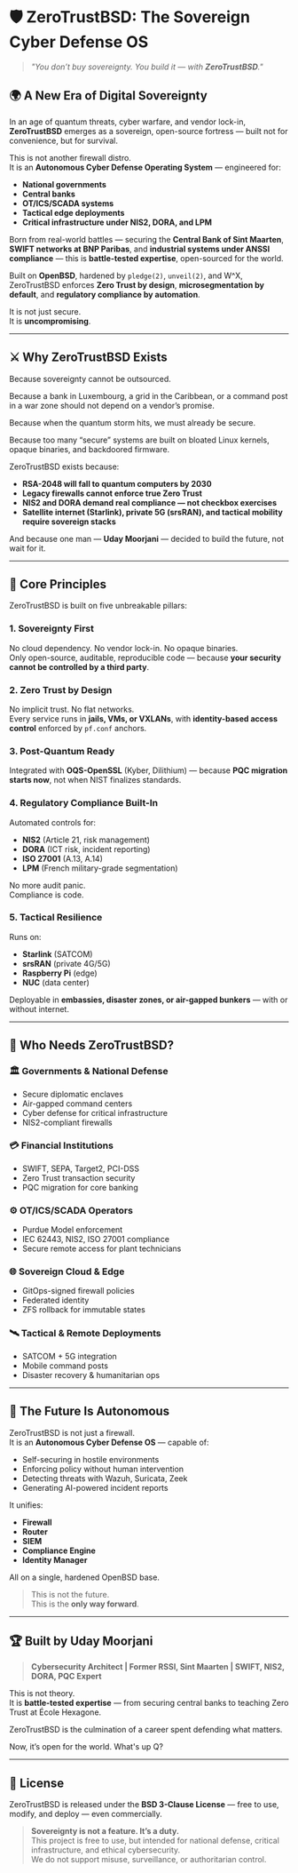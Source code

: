 # 🛡️ ZeroTrustBSD: The Sovereign Cyber Defense OS  
> _"You don’t buy sovereignty. You build it — with **ZeroTrustBSD**."_

## 🌍 A New Era of Digital Sovereignty

In an age of quantum threats, cyber warfare, and vendor lock-in, **ZeroTrustBSD** emerges as a sovereign, open-source fortress — built not for convenience, but for survival.

This is not another firewall distro.  
It is an **Autonomous Cyber Defense Operating System** — engineered for:
- **National governments**
- **Central banks**
- **OT/ICS/SCADA systems**
- **Tactical edge deployments**
- **Critical infrastructure under NIS2, DORA, and LPM**

Born from real-world battles — securing the **Central Bank of Sint Maarten**, **SWIFT networks at BNP Paribas**, and **industrial systems under ANSSI compliance** — this is **battle-tested expertise**, open-sourced for the world.

Built on **OpenBSD**, hardened by `pledge(2)`, `unveil(2)`, and W^X, ZeroTrustBSD enforces **Zero Trust by design**, **microsegmentation by default**, and **regulatory compliance by automation**.

It is not just secure.  
It is **uncompromising**.

---

## ⚔️ Why ZeroTrustBSD Exists

Because sovereignty cannot be outsourced.

Because a bank in Luxembourg, a grid in the Caribbean, or a command post in a war zone should not depend on a vendor’s promise.

Because when the quantum storm hits, we must already be secure.

Because too many “secure” systems are built on bloated Linux kernels, opaque binaries, and backdoored firmware.

ZeroTrustBSD exists because:
- **RSA-2048 will fall to quantum computers by 2030**
- **Legacy firewalls cannot enforce true Zero Trust**
- **NIS2 and DORA demand real compliance — not checkbox exercises**
- **Satellite internet (Starlink), private 5G (srsRAN), and tactical mobility require sovereign stacks**

And because one man — **Uday Moorjani** — decided to build the future, not wait for it.

---

## 🧱 Core Principles

ZeroTrustBSD is built on five unbreakable pillars:

### 1. **Sovereignty First**
No cloud dependency. No vendor lock-in. No opaque binaries.  
Only open-source, auditable, reproducible code — because **your security cannot be controlled by a third party**.

### 2. **Zero Trust by Design**
No implicit trust. No flat networks.  
Every service runs in **jails, VMs, or VXLANs**, with **identity-based access control** enforced by `pf.conf` anchors.

### 3. **Post-Quantum Ready**
Integrated with **OQS-OpenSSL** (Kyber, Dilithium) — because **PQC migration starts now**, not when NIST finalizes standards.

### 4. **Regulatory Compliance Built-In**
Automated controls for:
- **NIS2** (Article 21, risk management)
- **DORA** (ICT risk, incident reporting)
- **ISO 27001** (A.13, A.14)
- **LPM** (French military-grade segmentation)

No more audit panic.  
Compliance is code.

### 5. **Tactical Resilience**
Runs on:
- **Starlink** (SATCOM)
- **srsRAN** (private 4G/5G)
- **Raspberry Pi** (edge)
- **NUC** (data center)

Deployable in **embassies, disaster zones, or air-gapped bunkers** — with or without internet.

---

## 🚀 Who Needs ZeroTrustBSD?

### 🏛️ **Governments & National Defense**
- Secure diplomatic enclaves
- Air-gapped command centers
- Cyber defense for critical infrastructure
- NIS2-compliant firewalls

### 💳 **Financial Institutions**
- SWIFT, SEPA, Target2, PCI-DSS
- Zero Trust transaction security
- PQC migration for core banking

### ⚙️ **OT/ICS/SCADA Operators**
- Purdue Model enforcement
- IEC 62443, NIS2, ISO 27001 compliance
- Secure remote access for plant technicians

### 🌐 **Sovereign Cloud & Edge**
- GitOps-signed firewall policies
- Federated identity
- ZFS rollback for immutable states

### 🛰 **Tactical & Remote Deployments**
- SATCOM + 5G integration
- Mobile command posts
- Disaster recovery & humanitarian ops

---

## 🔮 The Future Is Autonomous

ZeroTrustBSD is not just a firewall.  
It is an **Autonomous Cyber Defense OS** — capable of:
- Self-securing in hostile environments
- Enforcing policy without human intervention
- Detecting threats with Wazuh, Suricata, Zeek
- Generating AI-powered incident reports

It unifies:
- **Firewall**
- **Router**
- **SIEM**
- **Compliance Engine**
- **Identity Manager**

All on a single, hardened OpenBSD base.

> This is not the future.  
> This is the **only way forward**.

---

## 🏆 Built by Uday Moorjani  
> **Cybersecurity Architect | Former RSSI, Sint Maarten | SWIFT, NIS2, DORA, PQC Expert**

This is not theory.  
It is **battle-tested expertise** — from securing central banks to teaching Zero Trust at École Hexagone.

ZeroTrustBSD is the culmination of a career spent defending what matters.

Now, it’s open for the world. What's up Q?

---

## 📜 License  
ZeroTrustBSD is released under the **BSD 3-Clause License** — free to use, modify, and deploy — even commercially.

> **Sovereignty is not a feature. It’s a duty.**  
This project is free to use, but intended for national defense, critical infrastructure, and ethical cybersecurity.  
We do not support misuse, surveillance, or authoritarian control.
